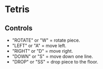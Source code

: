 # Tetris

## Controls
- "ROTATE" or "W" = rotate piece.
- "LEFT" or "A" = move left.
- "RIGHT" or "D" = move right.
- "DOWN" or "S" = move down one line.
- "DROP" or "SS" = drop piece to the floor.

